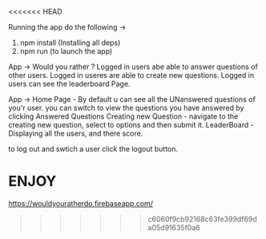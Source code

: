 <<<<<<< HEAD

Running the app do the following ->
1. npm install (Installing all deps)
2. npm run (to launch the app)

App ->  Would you rather ? 
Logged in users abe able to answer questions of other users. 
Logged in useres are able to create new questions.
Logged in users can see the leaderboard Page.

App -> 
Home Page - By default u can see all the UNanswered questions of you'r user.
you can switch to view the questions you have answered by clicking Answered Questions
Creating new Question - navigate to the creating new question, select to options and then submit it.
LeaderBoard - Displaying all the users, and there score.

to log out and swtich a user click the logout button.
 
ENJOY
=======
https://wouldyouratherdo.firebaseapp.com/
>>>>>>> c6060f9cb92168c63fe399df69da05d91635f0a6
